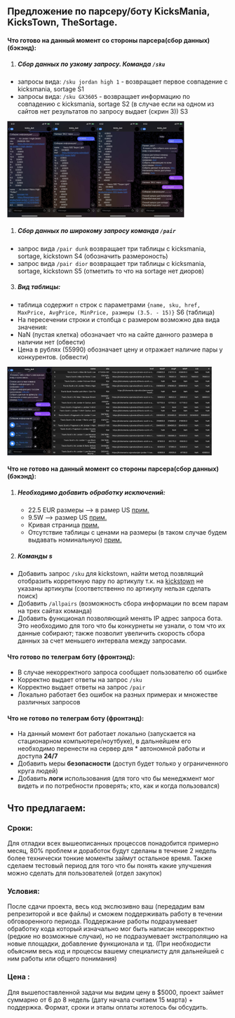 ## Предложение по парсеру/боту KicksMania, KicksTown, TheSortage. 
#### Что готово на данный момент со стороны парсера(сбор данных) (бэкэнд):

1. ##### Сбор данных по узкому запросу. Команда `/sku`
   
  * запросы вида: `/sku jordan high 1`   - возвращает первое совпадение с kicksmania, sortage S1
  * запросы вида: `/sku GX3605` - возвращает информацию по совпадению с kicksmania, sortage S2
(в случае если на одном из сайтов нет результатов по запросу выдает (скрин 3)) S3

<img src = "S1.jpg" width = "20%" ><img src = "S2.jpg" width = "20%"><img src = "S_2.jpg" width = "20%"><img src = "S3.jpg" width = "20%">


1.  ##### Сбор данных по широкому запросу команда `/pair`

* запрос вида `/pair dunk` возвращает три таблицы с kicksmania, sortage, kickstown S4 (обозначить размероность)
* запрос вида `/pair dior` возвращает три таблицы с kicksmania, sortage, kickstown S5 (отметить то что на sortage нет диоров)

3.  ##### Вид таблицы:

* таблица содержит `n` строк c параметрами `{name, sku, href, MaxPrice, AvgPrice, MinPrice, размеры (3.5. - 15)}` S6 (таблица)
* На пересечении строки и столбца с размером возможно два вида значения:
* NaN (пустая клетка) обозначает что на сайте данного размера в наличии нет (обвести)
* Цена в рублях (55990) обозначает цену и отражает наличие пары у конкурентов. (обвести)
  
<img src = "pair_travis.jpg" width = "20%"><img src = "table_.jpeg" width = "72.5%">

#### Что не готово на данный момент со стороны парсера(сбор данных) (бэкэнд):

1. ##### Необходимо добавить обработку исключений:

   * 22.5 EUR размеры --> в рамер US [прим.](https://msc.kickstown.ru/index.php?route=product/product&path=59&product_id=1400)
   *  9.5W --> размер US [прим.](https://thesortage.com/products/dunk-low-white-black-dd1503-101?variant=41713980965029)
   *  Кривая страница [прим.](https://msc.kickstown.ru/index.php?route=product/product&product_id=1556)
   *  Отсутствие таблицы с ценами на размеры (в таком случае будем выдавать номинальную) [прим.](https://msc.kickstown.ru/index.php?route=product/product&product_id=1952&search=dior)
  

2. ##### Команды s
		
* Добавить запрос `/sku` для kickstown, найти метод позвлящий отобразить корреткную пару по артикулу т.к. на [kickstown](https://msc.kickstown.ru/index.php?route=product/product&path=59&product_id=1400) не указаны артикулы (соответственно по артикулу нельзя сделать поиск) 
* Добавить `/allpairs` (возможность сбора информации по всем парам на трех сайтах команда)
* Добавить функционал позволяющий менять IP адрес запроса бота. Это необходимо для того что бы конкурнеты не узнали, о том что их данные собирают; также позволит увеличить скорость сбора данных за счет меньшего интервала между запросами.

#### Что готово по телеграм боту (фронтэнд): 
	
   * В случае некорректного запроса сообщает пользователю об ошибке
   * Корректно выдает ответы на запрос `/sku`
   * Корректно выдает ответы на запрос `/pair`
   * Локально работает без ошибок на разных примерах и множестве различных запросов

#### Что не готово по телеграм боту (фронтэнд):

* На данный момент бот работает локально (запускается на стационарном компьютере/ноутбуке), в дальнейшем его необходимо перенести на сервер для * автономной работы и доступа **24/7** 
* Добавить меры **безопасности** (доступ будет только у ограниченного круга людей)
* Добавить **логи** использования (для того что бы менеджмент мог видеть и по потребности проверять; кто, как и когда пользовался)

## Что предлагаем: 
### Сроки:

Для отладки всех вышеописанных процессов понадобится примерно месяц, 80% проблем и доработок будут сделаны в течение 2 недель более технически тонкие моменты займут остальное время. Также сделаем тестовый период для того что бы понять какие улучшения можно сделать для пользователей (отдел закупок)
	
### Условия: 
После сдачи проекта, весь код экслюзивно ваш (передадим вам репрезиторой и все файлы) и сможем поддерживать работу в течении обговоренного периода. Поддержание работы подразумевает обработку кода который изначально мог быть написан некорректно (редкие но возможные случаи), но не подразумевает экстраполяцию на новые площадки, добавление функционала и тд. 
(При необходисти обьясним весь код и процессы вашему специалисту для дальнейшей с ним работы или общего понимания)

### Цена : 

Для вышепоставленной задачи мы видим цену в $5000, проект займет суммарно от 6 до 8 недель (дату начала считаем 15 марта) + поддержка. Формат, сроки и этапы оплаты хотелось бы обсудить.

	
	
	
		

